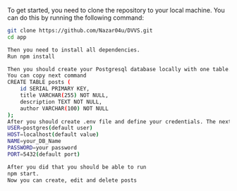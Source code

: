 To get started, you need to clone the repository to your local machine. You can do this by running the following command:

```bash
git clone https://github.com/Nazar04u/DVVS.git
cd app

Then you need to install all dependencies.
Run npm install

Then you should create your Postgresql database locally with one table.
You can copy next command
CREATE TABLE posts (
    id SERIAL PRIMARY KEY,
    title VARCHAR(255) NOT NULL,
    description TEXT NOT NULL,
    author VARCHAR(100) NOT NULL
);
After you should create .env file and define your credentials. The next is as example
USER=postgres(default user)
HOST=localhost(default value)
NAME=your_DB_Name
PASSWORD=your password
PORT=5432(default port)

After you did that you should be able to run
npm start.
Now you can create, edit and delete posts
